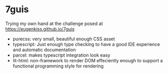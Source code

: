# 7guis
Trying my own hand at the challenge posed at https://eugenkiss.github.io/7guis

- purecss: very small, beautiful enough CSS asset
- typescript: Just enough type checking to have a good IDE experience and automatic documentation
- parcel: makes typescript integration look easy
- lit-html: non-framework to render DOM effeciently enough to support a functional programming style for rendering

